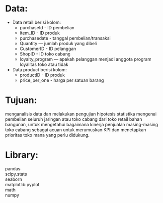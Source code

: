 # Data:
- Data retail berisi kolom:
    - purchaseId - ID pembelian
    - item_ID - ID produk
    - purchasedate - tanggal pembelian/transaksi
    - Quantity — jumlah produk yang dibeli
    - CustomerID - ID pelanggan
    - ShopID - ID toko cabang
    - loyalty_program — apakah pelanggan menjadi anggota program loyalitas toko atau tidak
- Data product berisi kolom:
    - productID - ID produk
    - price_per_one - harga per satuan barang

# Tujuan:
menganalisis data dan melakukan pengujian hipotesis statistika mengenai pembelian seluruh jaringan atau toko cabang dari toko retail bahan bangunan, untuk mengetahui bagaimana kinerja penjualan masing-masing toko cabang sebagai acuan untuk merumuskan KPI dan menetapkan prioritas toko mana yang perlu didukung.

# Library:
pandas\
scipy.stats\
seaborn\
matplotlib.pyplot\
math\
numpy